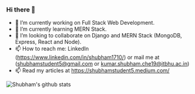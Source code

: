 ### Hi there 👋

- 🔭 I’m currently working on Full Stack Web Development.
- 🌱 I’m currently learning MERN Stack.
- 👯 I’m looking to collaborate on Django and MERN Stack (MongoDB, Express, React and Node).
- 📫 How to reach me: LinkedIn (https://www.linkedin.com/in/shubham1710/) or mail me at (shubhamstudent5@gmail.com or kumar.shubham.che19@itbhu.ac.in)
- 📫 Read my articles at https://shubhamstudent5.medium.com/

![Shubham's github stats](https://github-readme-stats.vercel.app/api?username=shubham1710&show_icons=true&theme=radical&count_private=true&show_icons=true)
